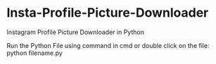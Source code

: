 # Insta-Profile-Picture-Downloader
Instagram Profile Picture Downloader in Python

Run the Python File using command in cmd or double click on the file:
python filename.py
